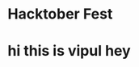 <html>
  <head>
  </head>
  <body>
    <h1> Hacktober Fest <h1>
  </body>
</html>
hi this is vipul
hey
